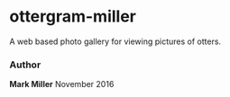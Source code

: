 # ottergram-miller

A web based photo gallery for viewing pictures of otters. 

### Author
**Mark Miller** November 2016
